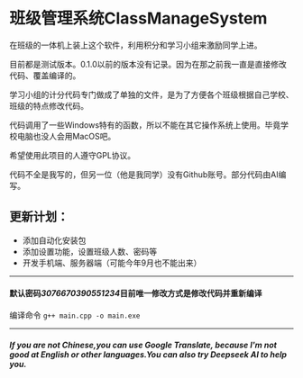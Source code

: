 # 班级管理系统ClassManageSystem
在班级的一体机上装上这个软件，利用积分和学习小组来激励同学上进。

目前都是测试版本。0.1.0以前的版本没有记录。因为在那之前我一直是直接修改代码、覆盖编译的。

学习小组的计分代码专门做成了单独的文件，是为了方便各个班级根据自己学校、班级的特点修改代码。

代码调用了一些Windows特有的函数，所以不能在其它操作系统上使用。毕竟学校电脑也没人会用MacOS吧。

希望使用此项目的人遵守GPL协议。

代码不全是我写的，但另一位（他是我同学）没有Github账号。部分代码由AI编写。

## 更新计划：
 - 添加自动化安装包
 - 添加设置功能，设置班级人数、密码等
 - 开发手机端、服务器端（可能今年9月也不能出来）

*********

#### 默认密码*3076670390551234*目前唯一修改方式是修改代码并重新编译

编译命令 ` g++ main.cpp -o main.exe ` 

*********

##### If you are not Chinese,you can use Google Translate, because I'm not good at English or other languages.You can also try Deepseek AI to help you. 
